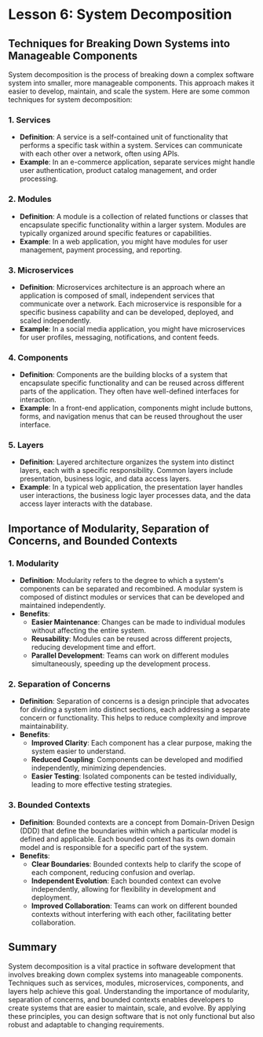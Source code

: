 # Lesson 6: System Decomposition

## Techniques for Breaking Down Systems into Manageable Components

System decomposition is the process of breaking down a complex software system into smaller, more manageable components. This approach makes it easier to develop, maintain, and scale the system. Here are some common techniques for system decomposition:

### 1. Services
- **Definition**: A service is a self-contained unit of functionality that performs a specific task within a system. Services can communicate with each other over a network, often using APIs.
- **Example**: In an e-commerce application, separate services might handle user authentication, product catalog management, and order processing.

### 2. Modules
- **Definition**: A module is a collection of related functions or classes that encapsulate specific functionality within a larger system. Modules are typically organized around specific features or capabilities.
- **Example**: In a web application, you might have modules for user management, payment processing, and reporting.

### 3. Microservices
- **Definition**: Microservices architecture is an approach where an application is composed of small, independent services that communicate over a network. Each microservice is responsible for a specific business capability and can be developed, deployed, and scaled independently.
- **Example**: In a social media application, you might have microservices for user profiles, messaging, notifications, and content feeds.

### 4. Components
- **Definition**: Components are the building blocks of a system that encapsulate specific functionality and can be reused across different parts of the application. They often have well-defined interfaces for interaction.
- **Example**: In a front-end application, components might include buttons, forms, and navigation menus that can be reused throughout the user interface.

### 5. Layers
- **Definition**: Layered architecture organizes the system into distinct layers, each with a specific responsibility. Common layers include presentation, business logic, and data access layers.
- **Example**: In a typical web application, the presentation layer handles user interactions, the business logic layer processes data, and the data access layer interacts with the database.

## Importance of Modularity, Separation of Concerns, and Bounded Contexts

### 1. Modularity
- **Definition**: Modularity refers to the degree to which a system's components can be separated and recombined. A modular system is composed of distinct modules or services that can be developed and maintained independently.
- **Benefits**:
  - **Easier Maintenance**: Changes can be made to individual modules without affecting the entire system.
  - **Reusability**: Modules can be reused across different projects, reducing development time and effort.
  - **Parallel Development**: Teams can work on different modules simultaneously, speeding up the development process.

### 2. Separation of Concerns
- **Definition**: Separation of concerns is a design principle that advocates for dividing a system into distinct sections, each addressing a separate concern or functionality. This helps to reduce complexity and improve maintainability.
- **Benefits**:
  - **Improved Clarity**: Each component has a clear purpose, making the system easier to understand.
  - **Reduced Coupling**: Components can be developed and modified independently, minimizing dependencies.
  - **Easier Testing**: Isolated components can be tested individually, leading to more effective testing strategies.

### 3. Bounded Contexts
- **Definition**: Bounded contexts are a concept from Domain-Driven Design (DDD) that define the boundaries within which a particular model is defined and applicable. Each bounded context has its own domain model and is responsible for a specific part of the system.
- **Benefits**:
  - **Clear Boundaries**: Bounded contexts help to clarify the scope of each component, reducing confusion and overlap.
  - **Independent Evolution**: Each bounded context can evolve independently, allowing for flexibility in development and deployment.
  - **Improved Collaboration**: Teams can work on different bounded contexts without interfering with each other, facilitating better collaboration.

## Summary

System decomposition is a vital practice in software development that involves breaking down complex systems into manageable components. Techniques such as services, modules, microservices, components, and layers help achieve this goal. Understanding the importance of modularity, separation of concerns, and bounded contexts enables developers to create systems that are easier to maintain, scale, and evolve. By applying these principles, you can design software that is not only functional but also robust and adaptable to changing requirements.